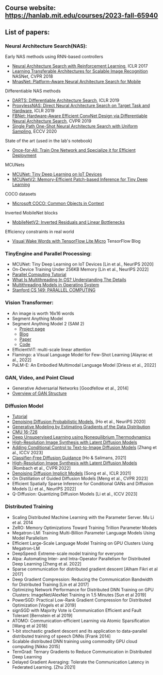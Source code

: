 ## Course website: https://hanlab.mit.edu/courses/2023-fall-65940

## List of papers:

### Neural Architecture Search(NAS):
Early NAS methods using RNN-based controllers 
- [Neural Architecture Search with Reinforcement Learning](https://arxiv.org/abs/1611.01578), ICLR 2017
- [Learning Transferable Architectures for Scalable Image Recognition](https://arxiv.org/abs/1707.07012) NASNet, CVPR 2018
- [MnasNet: Platform-Aware Neural Architecture Search for Mobile](https://arxiv.org/abs/1807.11626)

Differentiable NAS methods
- [DARTS: Differentiable Architecture Search](https://arxiv.org/abs/1806.09055), ICLR 2019
- [ProxylessNAS: Direct Neural Architecture Search on Target Task and Hardware](https://arxiv.org/abs/1812.00332), ICLR 2019
- [FBNet: Hardware-Aware Efficient ConvNet Design via Differentiable Neural Architecture Search](https://arxiv.org/abs/1812.03443), CVPR 2019
- [Single Path One-Shot Neural Architecture Search with Uniform Sampling](https://arxiv.org/abs/1904.00420), ECCV 2020

State of the art (used in the lab's notebook)
- [Once-for-All: Train One Network and Specialize it for Efficient Deployment](https://arxiv.org/abs/1908.09791)

MCUNets
- [MCUNet: Tiny Deep Learning on IoT Devices](https://arxiv.org/abs/2007.10319)
- [MCUNetV2: Memory-Efficient Patch-based Inference for Tiny Deep Learning](https://arxiv.org/abs/2110.15352)

COCO datasets
- [Microsoft COCO: Common Objects in Context](https://arxiv.org/abs/1405.0312)

Inverted MobileNet blocks
- [MobileNetV2: Inverted Residuals and Linear Bottlenecks](https://arxiv.org/abs/1801.04381)

Efficiency constraints in real world
- [Visual Wake Words with TensorFlow Lite Micro](https://blog.tensorflow.org/2019/10/visual-wake-words-with-tensorflow-lite_30.html) TensorFlow Blog

### TinyEngine and Parallel Processing:
- MCUNet: Tiny Deep Learning on IoT Devices [Lin et al., NeurIPS 2020]
- On-Device Training Under 256KB Memory [Lin et al., NeurIPS 2022]
- [Parallel Computing Tutorial](https://github.com/mit-han-lab/parallel-computing-tutorial)
- [What Is Multithreading In OS? Understanding The Details](https://unstop.com/blog/multithreading-in-os)
- [Multithreading Models in Operating System](https://www.javatpoint.com/multithreading-models-in-operating-system)
- [Stanford CS 149: PARALLEL COMPUTING](https://gfxcourses.stanford.edu/cs149/fall23)

### Vision Transformer:
- An image is worth 16x16 words
- Segment Anything Model
- Segment Anything Model 2 (SAM 2)
  - [Project page](https://ai.meta.com/sam2/)
  - [Blog](https://ai.meta.com/blog/segment-anything-2/)
  - [Paper](https://ai.meta.com/research/publications/sam-2-segment-anything-in-images-and-videos/)
  - [Code](https://github.com/facebookresearch/segment-anything-2)
- EfficientViT: multi-scale linear attention
- Flamingo: a Visual Language Model for Few-Shot Learning [Alayrac et al., 2022]
- PaLM-E: An Embodied Multimodal Language Model [Driess et al., 2022]

### GAN, Video, and Point Cloud
- Generative Adversarial Networks [Goodfellow et al., 2014]
- [Overview of GAN Structure](https://developers.google.com/machine-learning/gan/gan_structure)

### Diffusion Model
- [Tutorial](https://cvpr2022-tutorial-diffusion-models.github.io/)
- [Denoising Diffusion Probabilistic Models](https://arxiv.org/abs/2006.11239), [Ho et al., NeuriPS 2020]
- [Generative Modeling by Estimating Gradients of the Data Distribution](https://yang-song.net/blog/2021/score/)
- [CMU 16-726](https://learning-image-synthesis.github.io/sp23/static_files/lectures/Lecture9_generative_models_(partII).pdf)
- [Deep Unsupervised Learning using Nonequilibrium Thermodynamics](https://arxiv.org/abs/1503.03585)
- [High-Resolution Image Synthesis with Latent Diffusion Models](https://arxiv.org/abs/2112.10752)
- [Adding Conditional Control to Text-to-Image Diffusion Models](https://arxiv.org/abs/2302.05543) [Zhang et al., ICCV 2023]
- [Classifier-Free Diffusion Guidance](https://arxiv.org/abs/2207.12598) [Ho & Salimans, 2021]
- [High-Resolution Image Synthesis with Latent Diffusion Models](https://arxiv.org/abs/2112.10752) [Rombach et al., CVPR 2022]
- [Denoising Diffusion Implicit Models](https://arxiv.org/abs/2010.02502) [Song et al., ICLR 2021]
- On Distillation of Guided Diffusion Models [Meng et al., CVPR 2023]
- Efficient Spatially Sparse Inference for Conditional GANs and Diffusion Models [Li et al., NeurIPS 2022]
- Q-Diffusion: Quantizing Diffusion Models [Li et al., ICCV 2023]

### Distributed Training
- Scaling Distributed Machine Learning with the Parameter Server. Mu Li et al. 2014
- ZeRO: Memory Optimizations Toward Training Trillion Parameter Models
- Megatron-LM: Training Multi-Billion Parameter Language Models Using Model Parallelism
- Efficient Large-Scale Language Model Training on GPU Clusters Using Megatron-LM
- DeepSpeed: Extreme-scale model training for everyone
- Alpa: Automating Inter- and Intra-Operator Parallelism for Distributed Deep Learning [Zheng et al. 2022]
- Sparse communication for distributed gradient descent [Alham Fikri et al 2017]
- Deep Gradient Compression: Reducing the Communication Bandwidth for Distributed Training [Lin et al 2017]
- Optimizing Network Performance for Distributed DNN Training on GPU Clusters: ImageNet/AlexNet Training in 1.5 Minutes [Sun et al 2019]
- PowerSGD: Practical Low-Rank Gradient Compression for Distributed Optimization [Vogels et al 2019]
- signSGD with Majority Vote is Communication Efficient and Fault Tolerant [Bernstein et al 2019]
- ATOMO: Communication-efficient Learning via Atomic Sparsification [Wang et al 2018]
- 1-bit stochastic gradient descent and its application to data-parallel distributed training of speech DNNs [Frank 2014]
- Scalable distributed DNN training using commodity GPU cloud computing [Nikko 2015]
- TernGrad: Ternary Gradients to Reduce Communication in Distributed Deep Learning
- Delayed Gradient Averaging: Tolerate the Communication Latency in Federated Learning. [Zhu 2021] 

